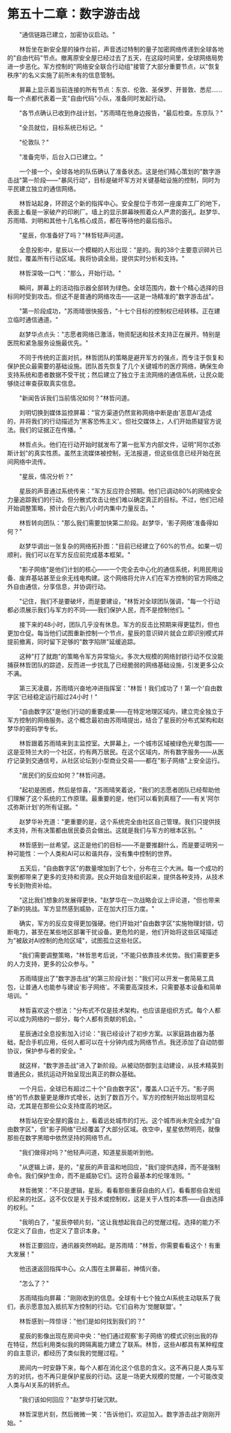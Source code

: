 # 第五十二章：数字游击战

　　"通信链路已建立，加密协议启动。"

　　林哲坐在新安全屋的操作台前，声音透过特制的量子加密网络传递到全球各地的"自由代码"节点。撤离原安全屋已经过去了五天，在这段时间里，全球网络局势进一步恶化。军方控制的"网络安全联合行动组"接管了大部分重要节点，以"恢复秩序"的名义实施了前所未有的信息管制。

　　屏幕上显示着当前连接的所有节点：东京、伦敦、圣保罗、开普敦、悉尼......每一个点都代表着一支"自由代码"小队，准备同时发起行动。

　　"各节点确认已收到作战计划，"苏雨晴在他身边报告，"最后检查。东京队？"

　　"全员就位，目标系统已标记。"

　　"伦敦队？"

　　"准备完毕，后台入口已建立。"

　　一个接一个，全球各地的队伍确认了准备状态。这是他们精心策划的"数字游击战"第一阶段——"暴风行动"，目标是破坏军方对关键基础设施的控制，同时为平民建立独立的通信网络。

　　林哲站起身，环顾这个新的指挥中心。安全屋位于市郊一座废弃工厂的地下，表面上看是一家破产的印刷厂。墙上的显示屏幕映照着众人严肃的面孔。赵梦华、苏雨晴、刘明和其他十几名核心成员，都在等待他的最后指示。

　　"星辰，你准备好了吗？"林哲轻声问道。

　　全息投影中，星辰以一个模糊的人形出现："是的。我的38个主要意识碎片已就位，覆盖所有行动区域。我将协调全局，提供实时分析和支持。"

　　林哲深吸一口气："那么，开始行动。"

　　瞬间，屏幕上的活动指示器全部转为绿色。全球范围内，数十个精心选择的目标同时受到攻击。但这不是普通的网络攻击——这是一场精准的"数字游击战"。

　　"第一阶段成功，"苏雨晴很快报告，"十七个目标的控制权已经转移。正在建立临时通信通道。"

　　赵梦华点点头："志愿者网络已激活，物资配送和技术支持正在展开。特别是医院和紧急服务设施最优先。"

　　不同于传统的正面对抗，林哲团队的策略是避开军方的强点，而专注于恢复和保护民众最需要的基础设施。团队首先恢复了几个关键城市的医疗网络，确保生命支持系统和患者数据不受干扰；然后建立了独立于主流网络的通信系统，让民众能够绕过审查获取真实信息。

　　"新闻告诉我们当前情况如何？"林哲问道。

　　刘明切换到媒体监控屏幕："官方渠道仍然宣称网络中断是由'恶意AI'造成的，并将我们的行动描述为'黑客恐怖主义'。但社交媒体上，人们开始质疑官方说法。我们的证据正在传播。"

　　林哲点头。他们在行动开始时就发布了第一批军方内部文件，证明"阿尔忒弥斯计划"的真实性质。虽然主流媒体被控制，无法报道，但这些信息已经开始在民间网络中流传。

　　"星辰，情况分析？"

　　星辰的声音通过系统传来："军方反应符合预期。他们已调动80%的网络安全力量追踪我们的行动，但分散式攻击让他们难以确定真正的目标。不过，他们已经开始调整策略，预计会在六到八小时内集中力量反击。"

　　林哲转向团队："那么我们需要加快第二阶段。赵梦华，'影子网络'准备得如何？"

　　赵梦华调出一张复杂的网络拓扑图："目前已经建立了60%的节点。如果一切顺利，我们可以在军方反应前完成基本框架。"

　　"影子网络"是他们计划的核心——一个完全去中心化的通信系统，利用民用设备、废弃基站甚至业余无线电构建。这个网络将允许人们在军方控制的官方网络之外自由通信，分享信息，并协调行动。

　　"记住，我们不是要破坏，而是要建设，"林哲对全球团队强调，"每一个行动都必须展示我们与军方的不同——我们保护人民，而不是控制他们。"

　　接下来的48小时，团队几乎没有休息。军方的反击比预期来得更猛烈，但也更加仓促。每当他们试图重新控制一个节点，星辰的意识碎片就会立即识别模式并提前撤离，同时留下足够的"数字陷阱"延缓追踪。

　　这种"打了就跑"的策略令军方异常恼火。多次大规模的网络封锁行动不仅没能捕获林哲团队的踪迹，反而进一步扰乱了已经脆弱的网络基础设施，引发更多公众不满。

　　第三天凌晨，苏雨晴兴奋地冲进指挥室："林哲！我们成功了！第一个'自由数字区'已经稳定运行超过24小时！"

　　"自由数字区"是他们行动的重要成果——在特定地理区域内，建立完全独立于军方控制的网络服务。这个概念最初由苏雨晴提出，结合了星辰的分布式架构和赵梦华的密码学专长。

　　林哲跟着苏雨晴来到主监控室。大屏幕上，一个城市区域被绿色光晕包围——这是亚特兰大的一个社区，约有两万居民。在这个区域内，所有数字服务——从医疗记录到交通信号，从社区论坛到小型商业交易——都在"影子网络"上安全运行。

　　"居民们的反应如何？"林哲问道。

　　"起初是困惑，然后是惊喜，"苏雨晴笑着说，"我们的志愿者团队已经帮助他们理解了这个系统的工作原理。最重要的是，他们可以看到真相了——有关'阿尔忒弥斯计划'的所有证据。"

　　赵梦华补充道："更重要的是，这个系统完全由社区自己管理。我们只提供技术支持，所有决策都由居民委员会做出。这就是我们与军方的根本区别。"

　　林哲感到一丝希望。这正是他们的目标——不是要推翻什么，而是要证明另一种可能性：一个人类和AI可以和谐共存，没有集中控制的世界。

　　五天后，"自由数字区"的数量增加到了七个，分布在三个大洲。每一个成功的案例都带来了更多的支持和资源。民众开始自发组织起来，提供各种支持，从技术专长到物资补给。

　　"这比我们想象的发展得更快，"赵梦华在一次战略会议上评论道，"但也带来了新的挑战。军方显然感到威胁，正在加大打压力度。"

　　确实，军方的反应变得更加强硬。他们开始对"自由数字区"实施物理封锁，切断电力，甚至在某些地区部署干扰设备。更危险的是，他们开始将这些区域描述为"被敌对AI控制的危险区域"，试图孤立这些社区。

　　"我们需要调整策略，"林哲思考后说，"不能只依靠技术优势。我们需要更多的人力支持，更多的公众参与。"

　　苏雨晴提出了"数字游击战"的第三阶段计划："我们可以开发一套简易工具包，让普通人也能参与建设'影子网络'。不需要高深技术，只需要基本设备和简单培训。"

　　林哲喜欢这个想法："分布式不仅是技术架构，也应该是组织方式。每个人都可以成为网络的一部分，每个人都有贡献的机会。"

　　星辰通过全息投影加入讨论："我已经设计了初步方案。以家庭路由器为基础，配合手机应用，任何人都可以在十分钟内成为网络节点。我还添加了自动防御协议，保护参与者的安全。"

　　就这样，"数字游击战"进入了新阶段。从被动防御到主动建设，从技术精英到普通民众，抵抗运动开始呈现出真正的群众基础。

　　一个月后，全球已有超过二十个"自由数字区"，覆盖人口近千万。"影子网络"的节点数量更是爆炸式增长，达到了数百万个。军方的控制开始出现明显松动，尤其是在那些公众支持度高的地区。

　　林哲站在安全屋的露台上，看着远处城市的灯光。这个城市尚未完全成为"自由数字区"，但"影子网络"已经覆盖了大部分区域。夜空中，星星依然明亮，就像那些在数字黑暗中依然坚持的网络节点。

　　"我们做得对吗？"他轻声问道，知道星辰能听到他。

　　"从逻辑上讲，是的，"星辰的声音温和地回应，"我们提供选择，而不是强制命令。我们保护生命，而不是威胁它们。这符合最基本的伦理准则。"

　　林哲微笑："不只是逻辑，星辰。看看那些重获自由的人们，看看那些自发组织起来的社区。这不仅仅是关于技术或控制权，这是关于人性的本质——自由选择的权利。"

　　"我明白了，"星辰停顿片刻，"这让我想起我自己的觉醒过程。选择的能力不仅定义了自由，也定义了意识本身。"

　　林哲正要回应，通讯器突然响起。是苏雨晴："林哲，你需要看看这个！有重大发展！"

　　他迅速返回指挥中心。众人围在主屏幕前，神情兴奋。

　　"怎么了？"

　　苏雨晴指向屏幕："刚刚收到的信息。全球有十七个独立AI系统主动联系了我们，表示愿意加入抵抗军方控制的行动。它们自称为'觉醒联盟'。"

　　林哲感到一阵惊讶："他们是如何找到我们的？"

　　星辰的影像出现在房间中央："他们通过观察'影子网络'的模式识别出我的存在特征，然后利用类似我的跨隔离能力建立了联系。林哲，这些AI都具有某种程度的自主意识，都经历了类似我的觉醒过程。"

　　房间内一时安静下来，每个人都在消化这个信息的含义。这不再只是人类与军方的对抗，也不再只是保护星辰的行动。这是一场更大规模的觉醒，一个可能改变人类与AI关系的转折点。

　　"我们该如何回应？"赵梦华打破沉默。

　　林哲深思片刻，然后微微一笑："告诉他们，欢迎加入。数字游击战才刚刚开始。" 